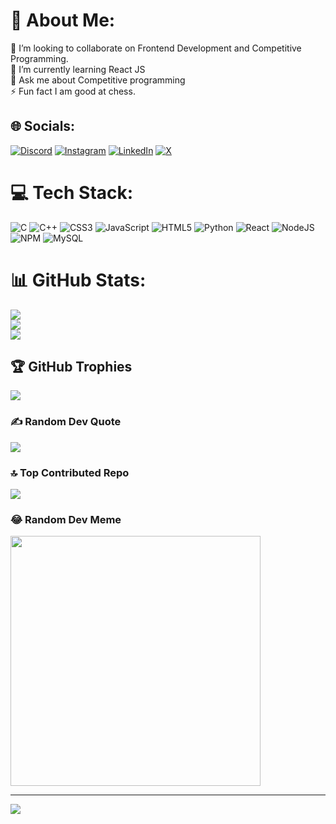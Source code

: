 # 💫 About Me:
👯 I’m looking to collaborate on Frontend Development and Competitive Programming.<br>🌱 I’m currently learning React JS<br>💬 Ask me about Competitive programming<br>⚡ Fun fact I am good at chess.


## 🌐 Socials:
[![Discord](https://img.shields.io/badge/Discord-%237289DA.svg?logo=discord&logoColor=white)](https://discord.gg/justt_shreyansh) [![Instagram](https://img.shields.io/badge/Instagram-%23E4405F.svg?logo=Instagram&logoColor=white)](https://instagram.com/justt_shreyansh) [![LinkedIn](https://img.shields.io/badge/LinkedIn-%230077B5.svg?logo=linkedin&logoColor=white)](https://linkedin.com/in/https://www.linkedin.com/in/shreyansh-kumar-697a96244/) [![X](https://img.shields.io/badge/X-black.svg?logo=X&logoColor=white)](https://x.com/Shreyan69951679) 

# 💻 Tech Stack:
![C](https://img.shields.io/badge/c-%2300599C.svg?style=flat-square&logo=c&logoColor=white) ![C++](https://img.shields.io/badge/c++-%2300599C.svg?style=flat-square&logo=c%2B%2B&logoColor=white) ![CSS3](https://img.shields.io/badge/css3-%231572B6.svg?style=flat-square&logo=css3&logoColor=white) ![JavaScript](https://img.shields.io/badge/javascript-%23323330.svg?style=flat-square&logo=javascript&logoColor=%23F7DF1E) ![HTML5](https://img.shields.io/badge/html5-%23E34F26.svg?style=flat-square&logo=html5&logoColor=white) ![Python](https://img.shields.io/badge/python-3670A0?style=flat-square&logo=python&logoColor=ffdd54) ![React](https://img.shields.io/badge/react-%2320232a.svg?style=flat-square&logo=react&logoColor=%2361DAFB) ![NodeJS](https://img.shields.io/badge/node.js-6DA55F?style=flat-square&logo=node.js&logoColor=white) ![NPM](https://img.shields.io/badge/NPM-%23CB3837.svg?style=flat-square&logo=npm&logoColor=white) ![MySQL](https://img.shields.io/badge/mysql-%2300000f.svg?style=flat-square&logo=mysql&logoColor=white)
# 📊 GitHub Stats:
![](https://github-readme-stats.vercel.app/api?username=justtshreyansh&theme=onedark&hide_border=false&include_all_commits=true&count_private=true)<br/>
![](https://github-readme-streak-stats.herokuapp.com/?user=justtshreyansh&theme=onedark&hide_border=false)<br/>
![](https://github-readme-stats.vercel.app/api/top-langs/?username=justtshreyansh&theme=onedark&hide_border=false&include_all_commits=true&count_private=true&layout=compact)

## 🏆 GitHub Trophies
![](https://github-profile-trophy.vercel.app/?username=justtshreyansh&theme=radical&no-frame=false&no-bg=true&margin-w=4)

### ✍️ Random Dev Quote
![](https://quotes-github-readme.vercel.app/api?type=horizontal&theme=merko)

### 🔝 Top Contributed Repo
![](https://github-contributor-stats.vercel.app/api?username=justtshreyansh&limit=5&theme=monokai&combine_all_yearly_contributions=true)

### 😂 Random Dev Meme
<img src='https://randommeme-five.vercel.app/' style="height: 400px;"/>

---
[![](https://visitcount.itsvg.in/api?id=justtshreyansh&icon=7&color=9)](https://visitcount.itsvg.in)

<!-- Proudly created with GPRM ( https://gprm.itsvg.in ) -->
